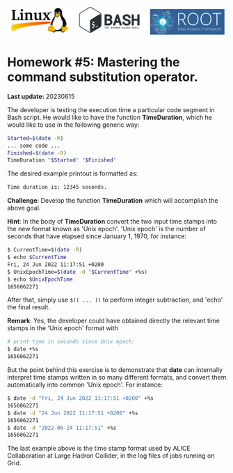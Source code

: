 ![](../Common_Figures/LinuxBashROOT_logos.png)

# Homework #5: Mastering the command substitution operator.

**Last update:** 20230615

The developer is testing the execution time a particular code segment in Bash script. He would like to have the function **TimeDuration**, which he would like to use in the following generic way:

```bash
Started=$(date -R)
... some code ... 
Finished=$(date -R)
TimeDuration "$Started" "$Finished"
```

The desired example printout is formatted as:

```bash
Time duration is: 12345 seconds.
```

**Challenge**: Develop the function **TimeDuration** which will accomplish the above goal. 

**Hint**: In the body of **TimeDuration** convert the two input time stamps into the new format known as 'Unix epoch'. 'Unix epoch' is the number of seconds that have elapsed since January 1, 1970, for instance:

```bash
$ CurrentTime=$(date -R)
$ echo $CurrentTime
Fri, 24 Jun 2022 11:17:51 +0200
$ UnixEpochTime=$(date -d "$CurrentTime" +%s)
$ echo $UnixEpochTime
1656062271
```

After that, simply use ```$(( ... ))``` to perform integer subtraction, and 'echo' the final result. 

**Remark**: Yes, the developer could have obtained directly the relevant time stamps in the 'Unix epoch' format with

```bash
# print time in seconds since Unix epoch:
$ date +%s
1656062271
```

But the point behind this exercise is to demonstrate that **date** can internally interpret time stamps written in so many different formats, and convert them automatically into common 'Unix epoch'. For instance:

```bash
$ date -d "Fri, 24 Jun 2022 11:17:51 +0200" +%s
1656062271
$ date -d "24 Jun 2022 11:17:51 +0200" +%s
1656062271
$ date -d "2022-06-24 11:17:51" +%s
1656062271
```

The last example above is the time stamp format used by ALICE Collaboration at Large Hadron Collider, in the log files of jobs running on Grid.